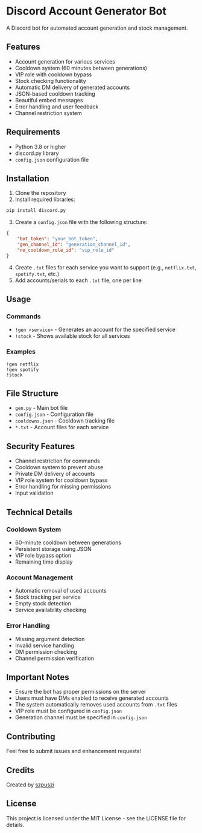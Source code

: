 # Discord Account Generator Bot

A Discord bot for automated account generation and stock management.

## Features

- Account generation for various services
- Cooldown system (60 minutes between generations)
- VIP role with cooldown bypass
- Stock checking functionality
- Automatic DM delivery of generated accounts
- JSON-based cooldown tracking
- Beautiful embed messages
- Error handling and user feedback
- Channel restriction system

## Requirements

- Python 3.8 or higher
- discord.py library
- `config.json` configuration file

## Installation

1. Clone the repository
2. Install required libraries:
```bash
pip install discord.py
```

3. Create a `config.json` file with the following structure:
```json
{
    "bot_token": "your_bot_token",
    "gen_channel_id": "generation_channel_id",
    "no_cooldown_role_id": "vip_role_id"
}
```

4. Create `.txt` files for each service you want to support (e.g., `netflix.txt`, `spotify.txt`, etc.)
5. Add accounts/serials to each `.txt` file, one per line

## Usage

### Commands

- `!gen <service>` - Generates an account for the specified service
- `!stock` - Shows available stock for all services

### Examples

```
!gen netflix
!gen spotify
!stock
```

## File Structure

- `gen.py` - Main bot file
- `config.json` - Configuration file
- `cooldowns.json` - Cooldown tracking file
- `*.txt` - Account files for each service

## Security Features

- Channel restriction for commands
- Cooldown system to prevent abuse
- Private DM delivery of accounts
- VIP role system for cooldown bypass
- Error handling for missing permissions
- Input validation

## Technical Details

### Cooldown System
- 60-minute cooldown between generations
- Persistent storage using JSON
- VIP role bypass option
- Remaining time display

### Account Management
- Automatic removal of used accounts
- Stock tracking per service
- Empty stock detection
- Service availability checking

### Error Handling
- Missing argument detection
- Invalid service handling
- DM permission checking
- Channel permission verification

## Important Notes

- Ensure the bot has proper permissions on the server
- Users must have DMs enabled to receive generated accounts
- The system automatically removes used accounts from `.txt` files
- VIP role must be configured in `config.json`
- Generation channel must be specified in `config.json`

## Contributing

Feel free to submit issues and enhancement requests!

## Credits

Created by [szpuszi](https://github.com/szpuszi)

## License

This project is licensed under the MIT License - see the LICENSE file for details. 
